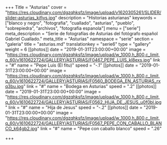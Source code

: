 +++
Title = "Asturias"
cover = "https://res.cloudinary.com/dgzqhksfz/image/upload/v1620305261/SLIDER/slider-asturias_kifjys.jpg"
description = "Historias asturianas"
keywords = ["blanco y negro", "fotografia", "cuallado", "asturias", "pueblo", "sobrepiedra", "archivos", "fotografia espanola"]
menu = ["serie"]
meta_description = "Serie de fotografías de Asturias del fotógrafo español Gabriel Cuallado."
meta_title = "Asturias"
namespace = "serie"
section = "galeria"
title = "asturias.md"
translationkey = "serie6"
type = "gallery"
weight = 6
[[photos]]
date = "2019-01-31T23:00:00+00:00"
image = "https://res.cloudinary.com/dgzqhksfz/image/upload/w_1000,h_800,c_limit,q_60/v1610622724/GALLERY/ASTURIAS/F0467_PEPE_LUIS_kl8exs.jpg"
link = "#"
name = "Pepe Luis (El fitu)"
speed = "-.1"
[[photos]]
date = "2019-01-31T23:00:00+00:00"
image = "https://res.cloudinary.com/dgzqhksfz/image/upload/w_1000,h_800,c_limit,q_60/v1610622724/GALLERY/ASTURIAS/F0560_BODEGA_EN_ASTURIAS_rxq3bu.jpg"
link = "#"
name = "Bodega en Asturias"
speed = ".2"
[[photos]]
date = "2019-01-31T23:00:00+00:00"
image = "https://res.cloudinary.com/dgzqhksfz/image/upload/w_1000,h_800,c_limit,q_60/v1610622724/GALLERY/ASTURIAS/F0562_HIJA_DE_JESUS_u0f0bl.jpg"
link = "#"
name = "Hija de Jesus"
speed = "-.2"
[[photos]]
date = "2019-01-31T23:00:00+00:00"
image = "https://res.cloudinary.com/dgzqhksfz/image/upload/w_1000,h_800,c_limit,q_60/v1610622724/GALLERY/ASTURIAS/F0567_PEPE_CON_CABALLO_BLANCO_k64gb2.jpg"
link = "#"
name = "Pepe con caballo blanco"
speed = ".26"

+++
